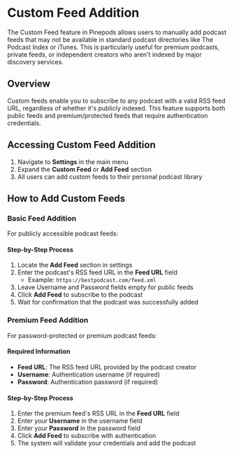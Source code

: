 # Custom Feed Addition

The Custom Feed feature in Pinepods allows users to manually add podcast feeds that may not be available in standard podcast directories like The Podcast Index or iTunes. This is particularly useful for premium podcasts, private feeds, or independent creators who aren't indexed by major discovery services.

## Overview

Custom feeds enable you to subscribe to any podcast with a valid RSS feed URL, regardless of whether it's publicly indexed. This feature supports both public feeds and premium/protected feeds that require authentication credentials.

## Accessing Custom Feed Addition

1. Navigate to **Settings** in the main menu
2. Expand the **Custom Feed** or **Add Feed** section
3. All users can add custom feeds to their personal podcast library

## How to Add Custom Feeds

### Basic Feed Addition

For publicly accessible podcast feeds:

#### Step-by-Step Process
1. Locate the **Add Feed** section in settings
2. Enter the podcast's RSS feed URL in the **Feed URL** field
   - Example: `https://bestpodcast.com/feed.xml`
3. Leave Username and Password fields empty for public feeds
4. Click **Add Feed** to subscribe to the podcast
5. Wait for confirmation that the podcast was successfully added

### Premium Feed Addition

For password-protected or premium podcast feeds:

#### Required Information
- **Feed URL**: The RSS feed URL provided by the podcast creator
- **Username**: Authentication username (if required)
- **Password**: Authentication password (if required)

#### Step-by-Step Process
1. Enter the premium feed's RSS URL in the **Feed URL** field
2. Enter your **Username** in the username field
3. Enter your **Password** in the password field
4. Click **Add Feed** to subscribe with authentication
5. The system will validate your credentials and add the podcast
